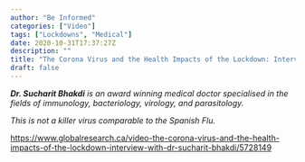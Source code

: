 ```yaml
---
author: "Be Informed"
categories: ["Video"]
tags: ["Lockdowns", "Medical"]
date: 2020-10-31T17:37:27Z
description: ""
title: "The Corona Virus and the Health Impacts of the Lockdown: Interview with Dr. Sucharit Bhakdi"
draft: false
---
```


***Dr. Sucharit Bhakdi** is an award winning medical doctor specialised in the fields of immunology, bacteriology, virology, and parasitology.*

*This is not a killer virus comparable to the Spanish Flu.*    

https://www.globalresearch.ca/video-the-corona-virus-and-the-health-impacts-of-the-lockdown-interview-with-dr-sucharit-bhakdi/5728149